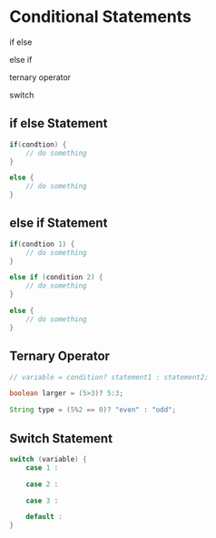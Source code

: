 # Conditional Statements

if else

else if

ternary operator

switch

## if else Statement

```java
if(condtion) {
    // do something
}

else {
    // do something
}
```

## else if Statement

```java
if(condtion 1) {
    // do something
}

else if (condition 2) {
    // do something
}

else {
    // do something
}
```

## Ternary Operator

```java
// variable = condition? statement1 : statement2;

boolean larger = (5>3)? 5:3;

String type = (5%2 == 0)? "even" : "odd";
```

## Switch Statement

```java
switch (variable) {
    case 1 :

    case 2 :

    case 3 :

    default :
}
```